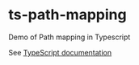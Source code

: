 # ts-path-mapping
Demo of Path mapping in Typescript

See [TypeScript documentation](https://github.com/Microsoft/TypeScript/wiki/What's-new-in-TypeScript#path-mapping)
